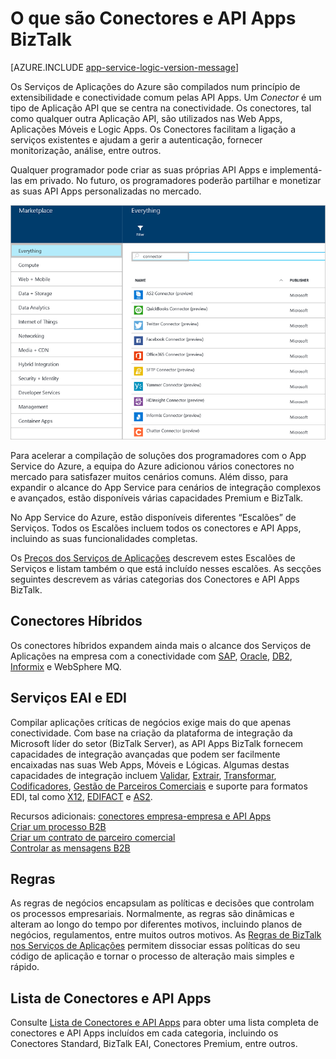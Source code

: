 <properties 
    pageTitle="O que são Conectores e API Apps BizTalk" 
    description="Saiba mais sobre API Apps, Conectores e API Apps BizTalk" 
    services="app-service\logic" 
    documentationCenter="" 
    authors="MandiOhlinger" 
    manager="erikre" 
    editor=""/>

<tags 
    ms.service="app-service-logic" 
    ms.workload="integration" 
    ms.tgt_pltfrm="na" 
    ms.devlang="na" 
    ms.topic="get-started-article" 
    ms.date="04/20/2016" 
    ms.author="mandia"/>

# O que são Conectores e API Apps BizTalk

[AZURE.INCLUDE [app-service-logic-version-message](../../includes/app-service-logic-version-message.md)]


Os Serviços de Aplicações do Azure são compilados num princípio de extensibilidade e conectividade comum pelas API Apps. Um *Conector* é um tipo de Aplicação API que se centra na conectividade. Os conectores, tal como qualquer outra Aplicação API, são utilizados nas Web Apps, Aplicações Móveis e Logic Apps. Os Conectores facilitam a ligação a serviços existentes e ajudam a gerir a autenticação, fornecer monitorização, análise, entre outros.

Qualquer programador pode criar as suas próprias API Apps e implementá-las em privado. No futuro, os programadores poderão partilhar e monetizar as suas API Apps personalizadas no mercado. 

![Mercado das API Apps](./media/app-service-logic-what-are-biztalk-api-apps/Marketplace.png)

Para acelerar a compilação de soluções dos programadores com o App Service do Azure, a equipa do Azure adicionou vários conectores no mercado para satisfazer muitos cenários comuns. Além disso, para expandir o alcance do App Service para cenários de integração complexos e avançados, estão disponíveis várias capacidades Premium e BizTalk.

No App Service do Azure, estão disponíveis diferentes “Escalões” de Serviços. Todos os Escalões incluem todos os conectores e API Apps, incluindo as suas funcionalidades completas.  

Os [Preços dos Serviços de Aplicações](https://azure.microsoft.com/pricing/details/app-service/) descrevem estes Escalões de Serviços e listam também o que está incluído nesses escalões. As secções seguintes descrevem as várias categorias dos Conectores e API Apps BizTalk.


## Conectores Híbridos 
Os conectores híbridos expandem ainda mais o alcance dos Serviços de Aplicações na empresa com a conectividade com [SAP](app-service-logic-connector-sap.md), [Oracle](app-service-logic-connector-oracle.md), [DB2](app-service-logic-connector-db2.md), [Informix](app-service-logic-connector-informix.md) e WebSphere MQ. 

## Serviços EAI e EDI
Compilar aplicações críticas de negócios exige mais do que apenas conectividade. Com base na criação da plataforma de integração da Microsoft líder do setor (BizTalk Server), as API Apps BizTalk fornecem capacidades de integração avançadas que podem ser facilmente encaixadas nas suas Web Apps, Móveis e Lógicas. Algumas destas capacidades de integração incluem [Validar](app-service-logic-xml-validator.md), [Extrair](app-service-logic-xpath-extract.md), [Transformar](app-service-logic-transform-xml-documents.md), [Codificadores](app-service-logic-connector-jsonencoder.md), [Gestão de Parceiros Comerciais](app-service-logic-connector-tpm.md) e suporte para formatos EDI, tal como [X12](app-service-logic-connector-x12.md), [EDIFACT](app-service-logic-connector-edifact.md) e [AS2](app-service-logic-connector-as2.md).

Recursos adicionais: [conectores empresa-empresa e API Apps](app-service-logic-b2b-connectors.md)  
[Criar um processo B2B](app-service-logic-create-a-b2b-process.md)  
[Criar um contrato de parceiro comercial](app-service-logic-create-a-trading-partner-agreement.md)  
[Controlar as mensagens B2B](app-service-logic-track-b2b-messages.md)  


## Regras
As regras de negócios encapsulam as políticas e decisões que controlam os processos empresariais. Normalmente, as regras são dinâmicas e alteram ao longo do tempo por diferentes motivos, incluindo planos de negócios, regulamentos, entre muitos outros motivos. As [Regras de BizTalk nos Serviços de Aplicações](app-service-logic-use-biztalk-rules.md) permitem dissociar essas políticas do seu código de aplicação e tornar o processo de alteração mais simples e rápido.

## Lista de Conectores e API Apps
Consulte [Lista de Conectores e API Apps](app-service-logic-connectors-list.md) para obter uma lista completa de conectores e API Apps incluídos em cada categoria, incluindo os Conectores Standard, BizTalk EAI, Conectores Premium, entre outros.
 



<!--HONumber=Jun16_HO2-->



